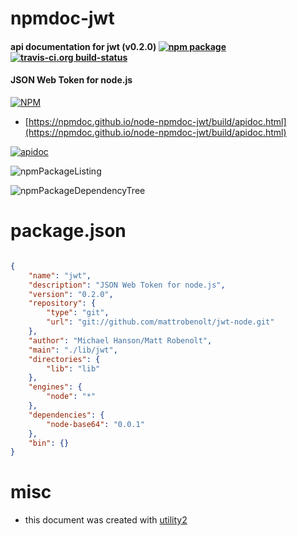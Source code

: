 # npmdoc-jwt

#### api documentation for  jwt (v0.2.0)  [![npm package](https://img.shields.io/npm/v/npmdoc-jwt.svg?style=flat-square)](https://www.npmjs.org/package/npmdoc-jwt) [![travis-ci.org build-status](https://api.travis-ci.org/npmdoc/node-npmdoc-jwt.svg)](https://travis-ci.org/npmdoc/node-npmdoc-jwt)

#### JSON Web Token for node.js

[![NPM](https://nodei.co/npm/jwt.png?downloads=true&downloadRank=true&stars=true)](https://www.npmjs.com/package/jwt)

- [https://npmdoc.github.io/node-npmdoc-jwt/build/apidoc.html](https://npmdoc.github.io/node-npmdoc-jwt/build/apidoc.html)

[![apidoc](https://npmdoc.github.io/node-npmdoc-jwt/build/screenCapture.buildCi.browser.%252Ftmp%252Fbuild%252Fapidoc.html.png)](https://npmdoc.github.io/node-npmdoc-jwt/build/apidoc.html)

![npmPackageListing](https://npmdoc.github.io/node-npmdoc-jwt/build/screenCapture.npmPackageListing.svg)

![npmPackageDependencyTree](https://npmdoc.github.io/node-npmdoc-jwt/build/screenCapture.npmPackageDependencyTree.svg)



# package.json

```json

{
    "name": "jwt",
    "description": "JSON Web Token for node.js",
    "version": "0.2.0",
    "repository": {
        "type": "git",
        "url": "git://github.com/mattrobenolt/jwt-node.git"
    },
    "author": "Michael Hanson/Matt Robenolt",
    "main": "./lib/jwt",
    "directories": {
        "lib": "lib"
    },
    "engines": {
        "node": "*"
    },
    "dependencies": {
        "node-base64": "0.0.1"
    },
    "bin": {}
}
```



# misc
- this document was created with [utility2](https://github.com/kaizhu256/node-utility2)
